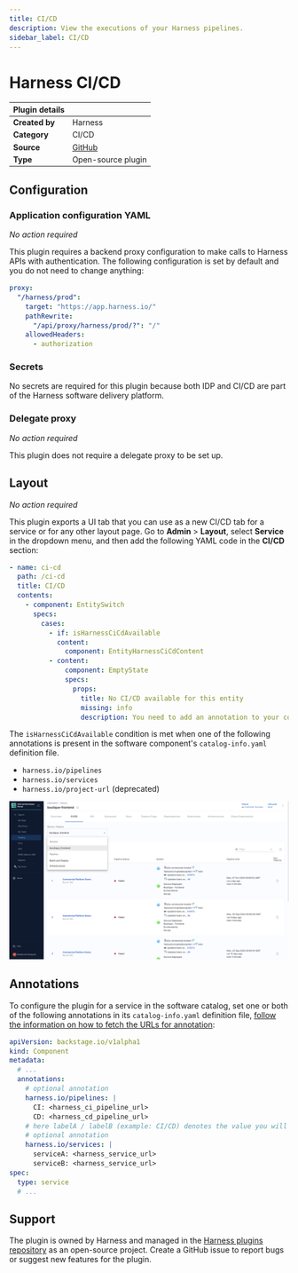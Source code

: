 ```yaml
---
title: CI/CD
description: View the executions of your Harness pipelines.
sidebar_label: CI/CD
---
```

# Harness CI/CD

| Plugin details |                                                        |
| -------------- | ------------------------------------------------------ |
| **Created by** | Harness                                                |
| **Category**   | CI/CD                                                  |
| **Source**     | [GitHub](https://github.com/harness/backstage-plugins) |
| **Type**       | Open-source plugin                                     |


## Configuration

### Application configuration YAML

_No action required_

This plugin requires a backend proxy configuration to make calls to Harness APIs with authentication. The following configuration is set by default and you do not need to change anything:

```yaml
proxy:
  "/harness/prod":
    target: "https://app.harness.io/"
    pathRewrite:
      "/api/proxy/harness/prod/?": "/"
    allowedHeaders:
      - authorization
```

### Secrets

No secrets are required for this plugin because both IDP and CI/CD are part of the Harness software delivery platform.

### Delegate proxy

_No action required_

This plugin does not require a delegate proxy to be set up.

## Layout

_No action required_

This plugin exports a UI tab that you can use as a new CI/CD tab for a service or for any other layout page. Go to **Admin** > **Layout**, select **Service** in the dropdown menu, and then add the following YAML code in the **CI/CD** section:

```yaml
- name: ci-cd
  path: /ci-cd
  title: CI/CD
  contents:
    - component: EntitySwitch
      specs:
        cases:
          - if: isHarnessCiCdAvailable
            content:
              component: EntityHarnessCiCdContent
          - content:
              component: EmptyState
              specs:
                props:
                  title: No CI/CD available for this entity
                  missing: info
                  description: You need to add an annotation to your component if you want to enable CI/CD for it. You can read more about annotations in Backstage by clicking the button below.
```

The `isHarnessCiCdAvailable` condition is met when one of the following annotations is present in the software component's `catalog-info.yaml` definition file.

- `harness.io/pipelines`
- `harness.io/services`
- `harness.io/project-url` (deprecated)

![](./static/cd-tab.png)

## Annotations

To configure the plugin for a service in the software catalog, set one or both of the following annotations in its `catalog-info.yaml` definition file, [follow the information on how to fetch the URLs for annotation](https://github.com/harness/backstage-plugins/blob/main/plugins/harness-ci-cd/PluginConfiguation.md):

```yaml
apiVersion: backstage.io/v1alpha1
kind: Component
metadata:
  # ...
  annotations:
    # optional annotation
    harness.io/pipelines: |
      CI: <harness_ci_pipeline_url>
      CD: <harness_cd_pipeline_url>
    # here labelA / labelB (example: CI/CD) denotes the value you will see in dropdown in execution list.
    # optional annotation
    harness.io/services: |
      serviceA: <harness_service_url>
      serviceB: <harness_service_url>
spec:
  type: service
  # ...
```

## Support

The plugin is owned by Harness and managed in the [Harness plugins repository](https://github.com/harness/backstage-plugins) as an open-source project. Create a GitHub issue to report bugs or suggest new features for the plugin.
